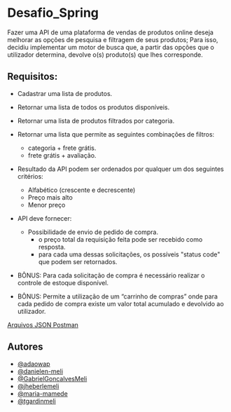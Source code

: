 # Desafio_Spring

Fazer uma API de uma plataforma de vendas de produtos online deseja melhorar as opções de pesquisa e filtragem de seus produtos; Para isso, decidiu implementar um motor de busca que, a partir das opções que o utilizador determina, devolve o(s) produto(s) que lhes corresponde.

## Requisitos:

- Cadastrar uma lista de produtos.
- Retornar uma lista de todos os produtos disponíveis.
- Retornar uma lista de produtos filtrados por categoria.
- Retornar uma lista que permite as seguintes combinações de filtros: 
    - categoria + frete grátis. 
    - frete grátis + avaliação.
    
- Resultado da API podem ser ordenados por qualquer um dos seguintes critérios:
  - Alfabético (crescente e decrescente)
  - Preço mais alto
  - Menor preço
  
- API deve fornecer:
  - Possibilidade de envio de pedido de compra. 
    - o preço total da requisição feita pode ser recebido como resposta.
    - para cada uma dessas solicitações, os possíveis "status code" que podem ser retornados.
  
- BÔNUS: Para cada solicitação de compra é necessário realizar o controle de estoque
disponível.
- BÔNUS: Permite a utilização de um “carrinho de compras” onde para cada pedido de
compra existe um valor total acumulado e devolvido ao utilizador. 


[Arquivos JSON Postman](https://github.com/tgardinmeli/Desafio_Spring/tree/main/src/main/resources/postman)

## Autores

- [@adaowap](https://www.github.com/adaowap)
- [@danielen-meli](https://www.github.com/danielen-meli)
- [@GabrielGoncalvesMeli]( https://github.com/GabrielGoncalvesMeli)
- [@jheberlemeli](https://github.com/jheberlemeli)
- [@maria-mamede](https://github.com/maria-mamede)
- [@tgardinmeli](https://github.com/tgardinmeli)




